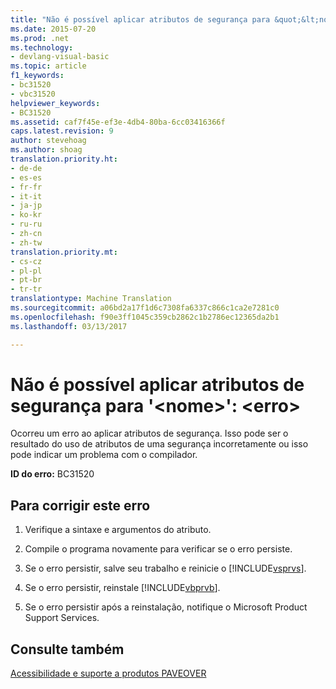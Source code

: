 ```yaml
---
title: "Não é possível aplicar atributos de segurança para &quot;&lt;nome&gt;&quot;: &lt;erro&gt; | Documentos do Microsoft"
ms.date: 2015-07-20
ms.prod: .net
ms.technology:
- devlang-visual-basic
ms.topic: article
f1_keywords:
- bc31520
- vbc31520
helpviewer_keywords:
- BC31520
ms.assetid: caf7f45e-ef3e-4db4-80ba-6cc03416366f
caps.latest.revision: 9
author: stevehoag
ms.author: shoag
translation.priority.ht:
- de-de
- es-es
- fr-fr
- it-it
- ja-jp
- ko-kr
- ru-ru
- zh-cn
- zh-tw
translation.priority.mt:
- cs-cz
- pl-pl
- pt-br
- tr-tr
translationtype: Machine Translation
ms.sourcegitcommit: a06bd2a17f1d6c7308fa6337c866c1ca2e7281c0
ms.openlocfilehash: f90e3ff1045c359cb2862c1b2786ec12365da2b1
ms.lasthandoff: 03/13/2017

---
```

# <a name="unable-to-apply-security-attributes-to-39ltnamegt39-lterrorgt"></a>Não é possível aplicar atributos de segurança para '&lt;nome&gt;': &lt;erro&gt;
Ocorreu um erro ao aplicar atributos de segurança. Isso pode ser o resultado do uso de atributos de uma segurança incorretamente ou isso pode indicar um problema com o compilador.  
  
 **ID do erro:** BC31520  
  
## <a name="to-correct-this-error"></a>Para corrigir este erro  
  
1.  Verifique a sintaxe e argumentos do atributo.  
  
2.  Compile o programa novamente para verificar se o erro persiste.  
  
3.  Se o erro persistir, salve seu trabalho e reinicie o [!INCLUDE[vsprvs](../../csharp/includes/vsprvs_md.md)].  
  
4.  Se o erro persistir, reinstale [!INCLUDE[vbprvb](../../csharp/programming-guide/concepts/linq/includes/vbprvb_md.md)].  
  
5.  Se o erro persistir após a reinstalação, notifique o Microsoft Product Support Services.  
  
## <a name="see-also"></a>Consulte também  
 [Acessibilidade e suporte a produtos PAVEOVER](http://msdn.microsoft.com/en-us/14e1d293-7b6d-40a6-bf3e-a92f8ee6c88c)
